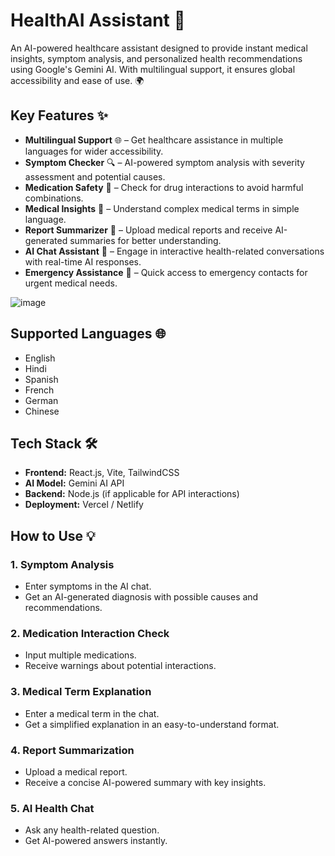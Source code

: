 # **HealthAI Assistant 🏥**  
An AI-powered healthcare assistant designed to provide instant medical insights, symptom analysis, and personalized health recommendations using Google's Gemini AI. With multilingual support, it ensures global accessibility and ease of use. 🌍  

## **Key Features ✨**  

- **Multilingual Support** 🌐 – Get healthcare assistance in multiple languages for wider accessibility.  
- **Symptom Checker** 🔍 – AI-powered symptom analysis with severity assessment and potential causes.  
- **Medication Safety** 💊 – Check for drug interactions to avoid harmful combinations.  
- **Medical Insights** 📖 – Understand complex medical terms in simple language.  
- **Report Summarizer** 📑 – Upload medical reports and receive AI-generated summaries for better understanding.  
- **AI Chat Assistant** 🤖 – Engage in interactive health-related conversations with real-time AI responses.  
- **Emergency Assistance** 🚨 – Quick access to emergency contacts for urgent medical needs.  

![image](https://github.com/user-attachments/assets/2eade861-66bc-4640-9c76-396fb6682483)

## **Supported Languages 🌐**  
- English  
- Hindi  
- Spanish  
- French  
- German  
- Chinese  

## **Tech Stack 🛠️**  
- **Frontend:** React.js, Vite, TailwindCSS  
- **AI Model:** Gemini AI API  
- **Backend:** Node.js (if applicable for API interactions)  
- **Deployment:** Vercel / Netlify  

## **How to Use 💡**  

### **1. Symptom Analysis**  
   - Enter symptoms in the AI chat.  
   - Get an AI-generated diagnosis with possible causes and recommendations.  

### **2. Medication Interaction Check**  
   - Input multiple medications.  
   - Receive warnings about potential interactions.  

### **3. Medical Term Explanation**  
   - Enter a medical term in the chat.  
   - Get a simplified explanation in an easy-to-understand format.  

### **4. Report Summarization**  
   - Upload a medical report.  
   - Receive a concise AI-powered summary with key insights.  

### **5. AI Health Chat**  
   - Ask any health-related question.  
   - Get AI-powered answers instantly.  


